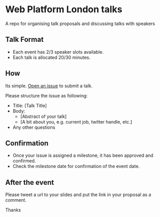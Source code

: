 Web Platform London talks
=========================

A repo for organising talk proposals and discussing talks with speakers

## Talk Format

- Each event has 2/3 speaker slots available.  
- Each talk is allocated 20/30 minutes.

## How
Its simple. [Open an issue](https://github.com/WebPlatformLondon/speakers/issues/new) to submit a talk.  

Please structure the issue as following:

- Title: [Talk Title]
- Body: 
  - [Abstract of your talk]
  - [A bit about you, e.g. current job, twitter handle, etc.]
- Any other questions

## Confirmation
- Once your issue is assigned a milestone, it has been approved and confirmed.  
- Check the milestone date for confirmation of the event date.

## After the event
Please tweet a url to your slides and put the link in your proposal as a comment.

Thanks
